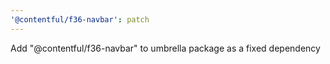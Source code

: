 ```yaml
---
'@contentful/f36-navbar': patch
---
```


Add "@contentful/f36-navbar" to umbrella package as a fixed dependency
